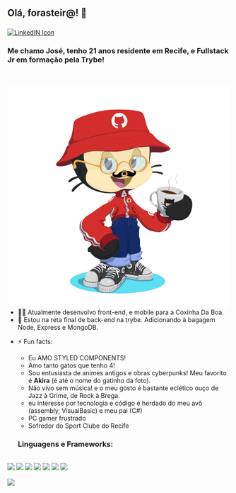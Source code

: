 ## Olá, forasteir@! 🤙 <a target="_blank" href="https://www.linkedin.com/in/moraisgabri/">
  <img align="middle" alt="LinkedIN Icon" width="40px" src="https://www.flaticon.com/svg/vstatic/svg/174/174857.svg?token=exp=1620608718~hmac=8aeaed4251aa49ac73b9f3c05e2510bf" />
</a>

### Me chamo José, tenho 21 anos residente em Recife, e Fullstack Jr em formação pela Trybe! <br>

<p>
<br></br>
<img align="right" alt="me as octocat" width="500px" src="https://github.com/moraisgabri/moraisgabri/blob/main/myocto.png?raw=true" />

- 🧑‍💻 Atualmente desenvolvo front-end, e mobile para a Coxinha Da Boa.
- 🧠 Estou na reta final de back-end na trybe. Adicionando à bagagem Node, Express e MongoDB.
* ⚡ Fun facts:
  * Eu AMO STYLED COMPONENTS! 
  * Amo tanto gatos que tenho 4!
  * Sou entusiasta de animes antigos e obras cyberpunks! Meu favorito é __Akira__ (é até o nome do gatinho da foto).
  * Não vivo sem música! e o meu gosto é bastante eclético ouço de Jazz à Grime, de Rock à Brega.
  * eu interesse por tecnologia e código é herdado do meu avô (assembly, VisualBasic) e meu pai (C#)
  * PC gamer frustrado
  * Sofredor do Sport Clube do Recife
  
  ### Linguagens e Frameworks: 
<p>
</br>
  <img width="60" src="https://pics.freeicons.io/uploads/icons/png/20167174151551942641-512.png" />
  <img width="60" src="https://pics.freeicons.io/uploads/icons/png/21088442871540553614-512.png" />
  <img width="60" src="https://pics.freeicons.io/uploads/icons/png/14072054271548141949-512.png" />
  <img width="60" src="https://pics.freeicons.io/uploads/icons/png/21337745421536211768-512.png" />
  <img width="60" src="https://pics.freeicons.io/uploads/icons/png/15056343581551942278-512.png" />
  <img width="60" src="https://pics.freeicons.io/uploads/icons/png/1888890291551942128-512.png" />
  <img width="60" src="https://styled-components.com/logo.png" />
</p>
</p>
<img align="center" src="https://github-readme-stats.vercel.app/api?username=moraisgabri&theme=gruvbox&hide=issues&show_icons=true" />


